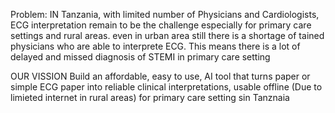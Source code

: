 Problem: IN Tanzania, with limited number of Physicians and Cardiologists, ECG interpretation remain to be the challenge especially for primary care settings and rural areas.
even in urban area still there is a shortage of tained physicians who are able to interprete ECG. This means there is a lot of delayed and missed diagnosis of STEMI in primary care setting

OUR VISSION
Build an affordable, easy to use, AI tool that turns paper or simple ECG paper into reliable clinical interpretations, usable offline (Due to limieted internet in rural areas) for primary care setting sin Tanznaia

